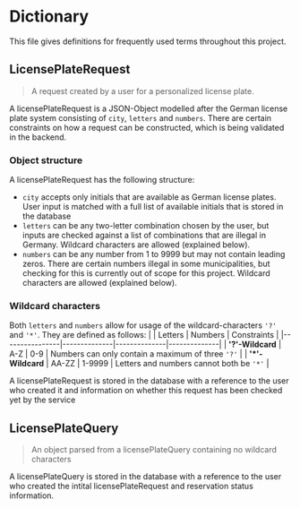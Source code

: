 # Dictionary

This file gives definitions for frequently used terms throughout this project.

## LicensePlateRequest

> A request created by a user for a personalized license plate.

A licensePlateRequest is a JSON-Object modelled after the German license plate system consisting of `city`, `letters` and `numbers`. There are certain constraints on how a request can be constructed, which is being validated in the backend.

### Object structure

A licensePlateRequest has the following structure:

- `city` accepts only initials that are available as German license plates. User input is matched with a full list of available initials that is stored in the database
- `letters` can be any two-letter combination chosen by the user, but inputs are checked against a list of combinations that are illegal in Germany. Wildcard characters are allowed (explained below).
- `numbers` can be any number from 1 to 9999 but may not contain leading zeros. There are certain numbers illegal in some municipalities, but checking for this is currently out of scope for this project. Wildcard characters are allowed (explained below).

### Wildcard characters

Both `letters` and `numbers` allow for usage of the wildcard-characters `'?'` and `'*'`. They are defined as follows:
| | Letters | Numbers | Constraints |
|----------------|--------------|--------------|--------------|
| **'?'-Wildcard** | A-Z | 0-9 | Numbers can only contain a maximum of three `'?'` |
| **'\*'-Wildcard** | AA-ZZ | 1-9999 | Letters and numbers cannot both be `'*'` |

A licensePlateRequest is stored in the database with a reference to the user who created it and information on whether this request has been checked yet by the service

## LicensePlateQuery

> An object parsed from a licensePlateQuery containing no wildcard characters

A licensePlateQuery is stored in the database with a reference to the user who created the intital licensePlateRequest and reservation status information.
